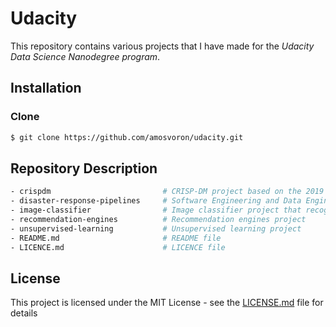 # Udacity

This repository contains various projects that I have made for the *Udacity Data Science Nanodegree program*.

## Installation
### Clone
```sh
$ git clone https://github.com/amosvoron/udacity.git
```

## Repository Description

```sh
- crispdm                         # CRISP-DM project based on the 2019 Stack Overflow's survey results
- disaster-response-pipelines     # Software Engineering and Data Engineering project with ETL/NLP/ML pipelines
- image-classifier                # Image classifier project that recognizes among 102 species of flowers
- recommendation-engines          # Recommendation engines project 
- unsupervised-learning           # Unsupervised learning project
- README.md                       # README file
- LICENCE.md                      # LICENCE file
```

## License

This project is licensed under the MIT License - see the [LICENSE.md](LICENSE.md) file for details
